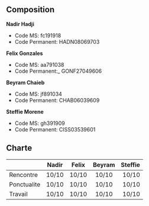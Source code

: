 ## Composition
**Nadir Hadji**
-  Code MS: fc191918
-   Code Permanent: HADN08069703

**Felix Gonzales**
-    Code MS: aa791038
-   Code Permanent:_ GONF27049606

**Beyram Chaieb**
-   Code MS: jf891034
-   Code Permanent: CHAB06039609

**Steffie Morene**
-   Code MS: gh391909
-   Code Permanent: CISS03539601

## Charte
|              |   Nadir   |    Felix    |   Beyram    |  Steffie   |
| :---         |   :----:  |    :----:   |    :----:   |     ---:   |
| Rencontre    |   10/10   |    10/10    |    10/10    |    10/10   |
| Ponctualite  |   10/10   |    10/10    |    10/10    |    10/10   |
| Travail      |   10/10   |    10/10    |    10/10    |    10/10   |
